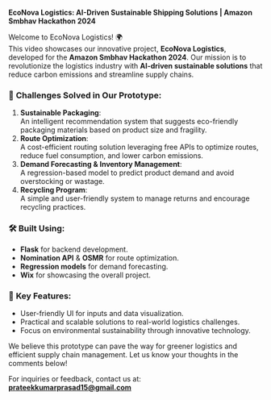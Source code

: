 **EcoNova Logistics: AI-Driven Sustainable Shipping Solutions | Amazon Smbhav Hackathon 2024**  

Welcome to EcoNova Logistics! 🌍  
This video showcases our innovative project, **EcoNova Logistics**, developed for the **Amazon Smbhav Hackathon 2024**. Our mission is to revolutionize the logistics industry with **AI-driven sustainable solutions** that reduce carbon emissions and streamline supply chains.  

### 🚀 **Challenges Solved in Our Prototype:**  
1. **Sustainable Packaging**:  
   An intelligent recommendation system that suggests eco-friendly packaging materials based on product size and fragility.  
2. **Route Optimization**:  
   A cost-efficient routing solution leveraging free APIs to optimize routes, reduce fuel consumption, and lower carbon emissions.  
3. **Demand Forecasting & Inventory Management**:  
   A regression-based model to predict product demand and avoid overstocking or wastage.  
4. **Recycling Program**:  
   A simple and user-friendly system to manage returns and encourage recycling practices.  

### 🛠 **Built Using:**  
- **Flask** for backend development.  
- **Nomination API** & **OSMR** for route optimization.  
- **Regression models** for demand forecasting.  
- **Wix** for showcasing the overall project.  

### 🌟 **Key Features:**  
- User-friendly UI for inputs and data visualization.  
- Practical and scalable solutions to real-world logistics challenges.  
- Focus on environmental sustainability through innovative technology.  

We believe this prototype can pave the way for greener logistics and efficient supply chain management. Let us know your thoughts in the comments below!  

For inquiries or feedback, contact us at: **prateekkumarprasad15@gmail.com**  

